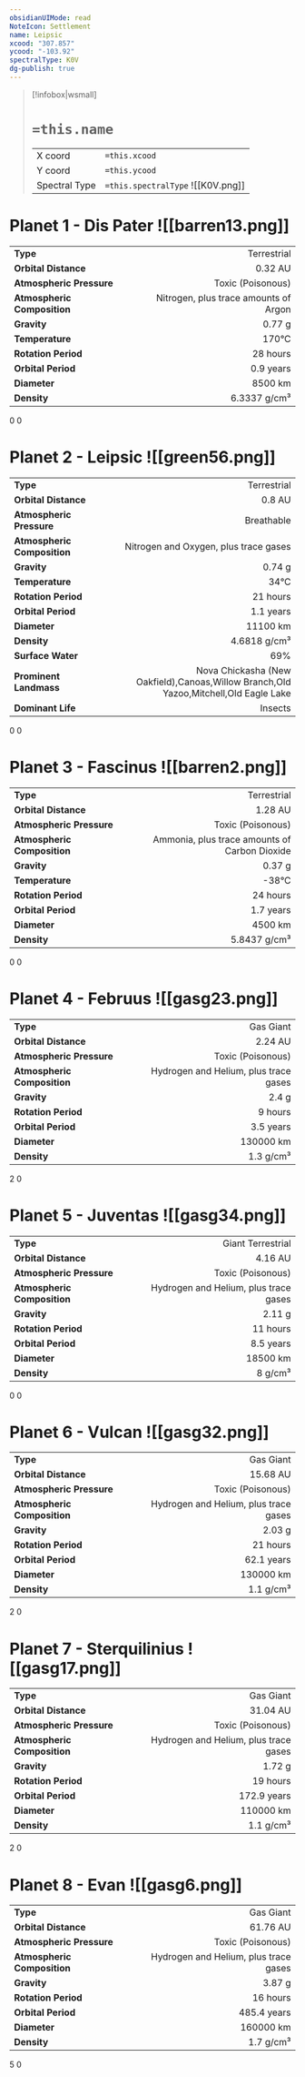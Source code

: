 ```yaml
---
obsidianUIMode: read
NoteIcon: Settlement
name: Leipsic
xcood: "307.857"
ycood: "-103.92"
spectralType: K0V
dg-publish: true
---
```

> [!infobox|wsmall]
> # `=this.name`
> | | |
> | - | - |
> | X coord | `=this.xcood` |
> | Y coord| `=this.ycood` |
> | Spectral Type | `=this.spectralType` ![[K0V.png]] |

# Planet 1 - Dis Pater ![[barren13.png]]
|                             |                           |
| --------------------------- | -------------------------:|
| **Type**                    |             Terrestrial |
| **Orbital Distance**        |   0.32 AU |
| **Atmospheric Pressure**    |       Toxic (Poisonous) |
| **Atmospheric Composition** |      Nitrogen, plus trace amounts of Argon |
| **Gravity**                 |        0.77 g |
| **Temperature**             |    170°C |
| **Rotation Period**         |  28 hours |
| **Orbital Period** | 0.9 years |
| **Diameter**                |      8500 km | 
| **Density**                 |    6.3337 g/cm³ |



0
0



# Planet 2 - Leipsic ![[green56.png]]
|                             |                           |
| --------------------------- | -------------------------:|
| **Type**                    |             Terrestrial |
| **Orbital Distance**        |   0.8 AU |
| **Atmospheric Pressure**    |       Breathable |
| **Atmospheric Composition** |      Nitrogen and Oxygen, plus trace gases |
| **Gravity**                 |        0.74 g |
| **Temperature**             |    34°C |
| **Rotation Period**         |  21 hours |
| **Orbital Period** | 1.1 years |
| **Diameter**                |      11100 km | 
| **Density**                 |    4.6818 g/cm³ |
| **Surface Water**           |           69% | 
| **Prominent Landmass**      |         Nova Chickasha (New Oakfield),Canoas,Willow Branch,Old Yazoo,Mitchell,Old Eagle Lake | 
| **Dominant Life**           |         Insects |



0
0



# Planet 3 - Fascinus ![[barren2.png]]
|                             |                           |
| --------------------------- | -------------------------:|
| **Type**                    |             Terrestrial |
| **Orbital Distance**        |   1.28 AU |
| **Atmospheric Pressure**    |       Toxic (Poisonous) |
| **Atmospheric Composition** |      Ammonia, plus trace amounts of Carbon Dioxide |
| **Gravity**                 |        0.37 g |
| **Temperature**             |    -38°C |
| **Rotation Period**         |  24 hours |
| **Orbital Period** | 1.7 years |
| **Diameter**                |      4500 km | 
| **Density**                 |    5.8437 g/cm³ |



0
0



# Planet 4 - Februus ![[gasg23.png]]
|                             |                           |
| --------------------------- | -------------------------:|
| **Type**                    |             Gas Giant |
| **Orbital Distance**        |   2.24 AU |
| **Atmospheric Pressure**    |       Toxic (Poisonous) |
| **Atmospheric Composition** |      Hydrogen and Helium, plus trace gases |
| **Gravity**                 |        2.4 g |
| **Rotation Period**         |  9 hours |
| **Orbital Period** | 3.5 years |
| **Diameter**                |      130000 km | 
| **Density**                 |    1.3 g/cm³ |



2
0



# Planet 5 - Juventas ![[gasg34.png]]
|                             |                           |
| --------------------------- | -------------------------:|
| **Type**                    |             Giant Terrestrial |
| **Orbital Distance**        |   4.16 AU |
| **Atmospheric Pressure**    |       Toxic (Poisonous) |
| **Atmospheric Composition** |      Hydrogen and Helium, plus trace gases |
| **Gravity**                 |        2.11 g |
| **Rotation Period**         |  11 hours |
| **Orbital Period** | 8.5 years |
| **Diameter**                |      18500 km | 
| **Density**                 |    8 g/cm³ |



0
0



# Planet 6 - Vulcan ![[gasg32.png]]
|                             |                           |
| --------------------------- | -------------------------:|
| **Type**                    |             Gas Giant |
| **Orbital Distance**        |   15.68 AU |
| **Atmospheric Pressure**    |       Toxic (Poisonous) |
| **Atmospheric Composition** |      Hydrogen and Helium, plus trace gases |
| **Gravity**                 |        2.03 g |
| **Rotation Period**         |  21 hours |
| **Orbital Period** | 62.1 years |
| **Diameter**                |      130000 km | 
| **Density**                 |    1.1 g/cm³ |



2
0



# Planet 7 - Sterquilinius ![[gasg17.png]]
|                             |                           |
| --------------------------- | -------------------------:|
| **Type**                    |             Gas Giant |
| **Orbital Distance**        |   31.04 AU |
| **Atmospheric Pressure**    |       Toxic (Poisonous) |
| **Atmospheric Composition** |      Hydrogen and Helium, plus trace gases |
| **Gravity**                 |        1.72 g |
| **Rotation Period**         |  19 hours |
| **Orbital Period** | 172.9 years |
| **Diameter**                |      110000 km | 
| **Density**                 |    1.1 g/cm³ |



2
0



# Planet 8 - Evan ![[gasg6.png]]
|                             |                           |
| --------------------------- | -------------------------:|
| **Type**                    |             Gas Giant |
| **Orbital Distance**        |   61.76 AU |
| **Atmospheric Pressure**    |       Toxic (Poisonous) |
| **Atmospheric Composition** |      Hydrogen and Helium, plus trace gases |
| **Gravity**                 |        3.87 g |
| **Rotation Period**         |  16 hours |
| **Orbital Period** | 485.4 years |
| **Diameter**                |      160000 km | 
| **Density**                 |    1.7 g/cm³ |



5
0



